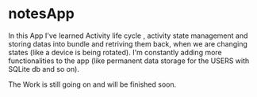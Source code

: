 # notesApp
In this App I've learned Activity life cycle , activity state management and storing datas into bundle and retriving them back, when we are changing states (like a device is being rotated). I'm constantly adding more functionalities to the app (like permanent data storage for the USERS with SQLite db and so on).

The Work is still going on and will be finished soon.
